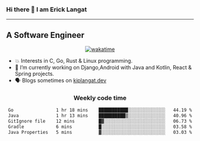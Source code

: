 ### Hi there 👋 I am Erick Langat
---
## A Software Engineer

<div align="center">
  
[![wakatime](https://wakatime.com/badge/user/55eadf42-c1c5-4930-b153-72952ac5ca5c.svg)](https://wakatime.com/@55eadf42-c1c5-4930-b153-72952ac5ca5c)

</div>

<!--
**elkiplangat/elkiplangat** is a ✨ _special_ ✨ repository because its `README.md` (this file) appears on your GitHub profile.

Here are some ideas to get you started:

- 🔭 I’m currently working on ...
- 🌱 I’m currently learning ...
- 👯 I’m looking to collaborate on ...
- 🤔 I’m looking for help with ...
- 💬 Ask me about ...
- 📫 How to reach me: ...
- 😄 Pronouns: ...
- ⚡ Fun fact: ...
-->
- 💥 Interests in C, Go, Rust & Linux programming. 
- 🔭 I’m currently working on Django,Android with Java and Kotlin, React & Spring projects.
-  🗣️ Blogs sometimes on [kiplangat.dev](https://kiplangat.dev)

<div align="center">
  <h3> Weekly code time </h3>

<!--START_SECTION:waka-->

```txt
Go                1 hr 18 mins    ███████████░░░░░░░░░░░░░░   44.19 %
Java              1 hr 13 mins    ██████████▒░░░░░░░░░░░░░░   40.96 %
GitIgnore file    12 mins         █▓░░░░░░░░░░░░░░░░░░░░░░░   06.73 %
Gradle            6 mins          █░░░░░░░░░░░░░░░░░░░░░░░░   03.58 %
Java Properties   5 mins          ▓░░░░░░░░░░░░░░░░░░░░░░░░   03.03 %
```

<!--END_SECTION:waka-->

</div>
